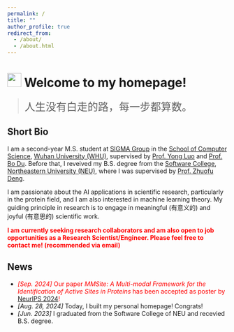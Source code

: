 ```yaml
---
permalink: /
title: ""
author_profile: true
redirect_from: 
  - /about/
  - /about.html
---
```


# <img src="https://media.giphy.com/media/hvRJCLFzcasrR4ia7z/giphy.gif" width="32px"> Welcome to my homepage!

> <font face="华文新魏" size="5">人生没有白走的路，每一步都算数。</font>

## Short Bio

I am a second-year M.S. student at [SIGMA Group](http://sigma.whu.edu.cn/) in the [School of Computer Science](https://cs.whu.edu.cn/), [Wuhan University (WHU)](https://en.whu.edu.cn/), supervised by [Prof. Yong Luo](https://scholar.google.com/citations?hl=zh-CN&user=zb1oVGIAAAAJ) and [Prof. Bo Du](https://scholar.google.com/citations?hl=zh-CN&user=Shy1gnMAAAAJ). Before that, I reveived my B.S. degree from the [Software College](http://sc.neu.edu.cn/english/main.htm), [Northeastern University (NEU)](https://english.neu.edu.cn/), where I was supervised by [Prof. Zhuofu Deng](https://scholar.google.com/citations?hl=zh-CN&user=wd_bmu0AAAAJ).

I am passionate about the AI applications in scientific research, particularly in the protein field, and I am also interested in machine learning theory. My guiding principle in research is to engage in meaningful (有意义的) and joyful (有意思的) scientific work.

**<font color=red>I am currently seeking research collaborators and am also open to job opportunities as a Research Scientist/Engineer. Please feel free to contact me! (recommended via email)</font>**

## News
* <font color=red>*[Sep. 2024]* Our paper *MMSite: A Multi-modal Framework for the Identification of Active Sites in Proteins* has been accepted as poster by [NeurIPS 2024](https://openreview.net/forum?id=XHdwlbNSVb)!</font>
* *[Aug. 28, 2024]* Today, I built my personal homepage! Congrats!
* *[Jun. 2023]* I graduated from the Software College of NEU and recevied B.S. degree. 

<br><br><br><br><script type="text/javascript" id="clustrmaps" src="//clustrmaps.com/map_v2.js?d=3tiBLIyk5FYO3FPjwYYcq7iGYneStJzPj8soeWJivwc&cl=ffffff&w=510&h=340"></script>
